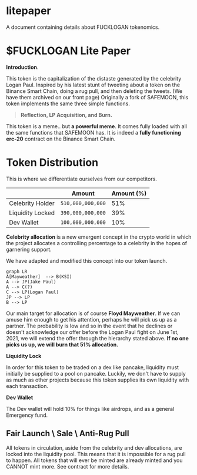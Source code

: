 # litepaper
A document containing details about FUCKLOGAN tokenomics.

# $FUCKLOGAN Lite Paper

**Introduction**. 

This token is the capitalization of the distaste generated by the celebrity Logan Paul. Inspired by his latest stunt of tweeting about a token on the Binance Smart Chain, doing a rug pull, and then deleting the tweets. (We have them archived on our front page) Originally a fork of SAFEMOON, this token implements the same three simple functions.  

>**Reflection, LP Acquisition, and Burn.**

This token is a meme.. but **a powerful meme**.
It comes fully loaded with all the same functions that SAFEMOON has.
It is indeed a **fully functioning erc-20** contract on the Binance Smart Chain.


# Token Distribution

This is where we differentiate ourselves from our competitors.

|                |Amount                        |Amount (%)                       |
|----------------|-------------------------------|-----------------------------|
|Celebrity Holder|`510,000,000,000`            |51%           |
|Liquidity Locked|`390,000,000,000`            |39%            |
|Dev Wallet       |`100,000,000,000`|10%



**Celebrity allocation** is a new emergent concept in the crypto world in which the project allocates a controlling percentage to a celebrity in the hopes of garnering support.

We have adapted and modified this concept into our token launch.


```mermaid
graph LR
A[Mayweather]  --> B(KSI)
A --> JP(Jake Paul)
A --> C(?)
C --> LP(Logan Paul)
JP --> LP
B --> LP
```

Our main target for allocation is of course **Floyd Mayweather**. If we can amuse him enough to get his attention, perhaps he will pick us up as a partner. The probability is low and so in the event that he declines or doesn't acknowledge our offer before the Logan Paul fight on June 1st, 2021, we will extend the offer through the hierarchy stated above. **If no one picks us up, we will burn that 51% allocation.**


**Liquidity Lock**

In order for this token to be traded on a dex like pancake, liquidity must initially be supplied to a pool on pancake. Luckily, we don't have to supply as much as other projects because this token supplies its own liquidity with each transaction.

**Dev Wallet**

The Dev wallet will hold 10% for things like airdrops, and as a general Emergency fund.



## Fair Launch \ Sale \ Anti-Rug Pull

All tokens in circulation, aside from the celebrity and dev allocations, are locked into the liquidity pool. This means that it is impossible for a rug pull to happen. All tokens that will ever be minted are already minted and you CANNOT mint more. See contract for more details.
